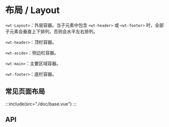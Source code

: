 # 布局 / Layout

`<wt-Layout>`：外层容器。当子元素中包含 `<wt-header>` 或 `<wt-footer>` 时，全部子元素会垂直上下排列，否则会水平左右排列。

`<wt-header>`：顶栏容器。

`<wt-aside>`：侧边栏容器。

`<wt-main>`：主要区域容器。

`<wt-footer>`：底栏容器。
## 常见页面布局
:::include(src="./doc/base.vue")
:::

## API
<api-doc name="Layout" :doc="require('./api.json')"></api-doc>
<api-doc name="Header" :doc="require('./../header/api.json')"></api-doc>
<api-doc name="Aside" :doc="require('./../aside/api.json')"></api-doc>
<api-doc name="Main" :doc="require('./../main/api.json')"></api-doc>
<api-doc name="Footer" :doc="require('./../footer/api.json')"></api-doc>
